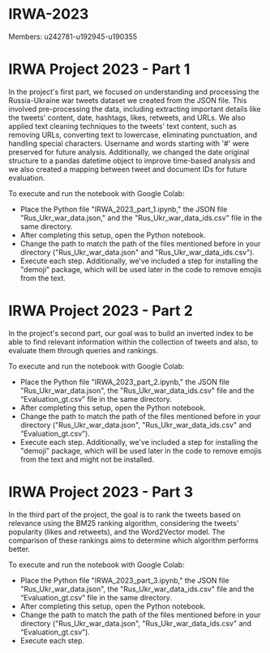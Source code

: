 # IRWA-2023
Members: u242781-u192945-u190355

# IRWA Project 2023 - Part 1
In the project's first part, we focused on understanding and processing the Russia-Ukraine war tweets dataset we created from the JSON file. This involved pre-processing the data, including extracting important details like the tweets' content, date, hashtags, likes, retweets, and URLs. We also applied text cleaning techniques to the tweets' text content, such as removing URLs, converting text to lowercase, eliminating punctuation, and handling special characters. Username and words starting with '#' were preserved for future analysis. Additionally, we changed the date original structure to a pandas datetime object to improve time-based analysis and we also created a mapping between tweet and document IDs for future evaluation.

To execute and run the notebook with Google Colab: 
- Place the Python file "IRWA_2023_part_1.ipynb," the JSON file "Rus_Ukr_war_data.json," and the "Rus_Ukr_war_data_ids.csv" file in the same directory.
- After completing this setup, open the Python notebook.
- Change the path to match the path of the files mentioned before in your directory ("Rus_Ukr_war_data.json" and "Rus_Ukr_war_data_ids.csv").
- Execute each step.
Additionally, we've included a step for installing the "demoji" package, which will be used later in the code to remove emojis from the text.

# IRWA Project 2023 - Part 2
In the project's second part, our goal was to build an inverted index to be able to find relevant information within the collection of tweets and also, to evaluate them through queries and rankings. 

To execute and run the notebook with Google Colab:
- Place the Python file "IRWA_2023_part_2.ipynb," the JSON file "Rus_Ukr_war_data.json", the "Rus_Ukr_war_data_ids.csv" file and the “Evaluation_gt.csv” file in the same directory.
- After completing this setup, open the Python notebook.
- Change the path to match the path of the files mentioned before in your directory ("Rus_Ukr_war_data.json", "Rus_Ukr_war_data_ids.csv" and “Evaluation_gt.csv”).
- Execute each step.
  Additionally, we've included a step for installing the "demoji" package, which will be used later in the code to remove emojis from the text and might not be installed.

# IRWA Project 2023 - Part 3
In the third part of the project, the goal is to rank the tweets based on relevance using the BM25 ranking algorithm, considering the tweets' popularity (likes and retweets), and the Word2Vector model. The comparison of these rankings aims to determine which algorithm performs better.

To execute and run the notebook with Google Colab:
- Place the Python file "IRWA_2023_part_3.ipynb," the JSON file "Rus_Ukr_war_data.json", the "Rus_Ukr_war_data_ids.csv" file and the “Evaluation_gt.csv” file in the same directory.
- After completing this setup, open the Python notebook.
- Change the path to match the path of the files mentioned before in your directory ("Rus_Ukr_war_data.json", "Rus_Ukr_war_data_ids.csv" and “Evaluation_gt.csv”).
- Execute each step.


